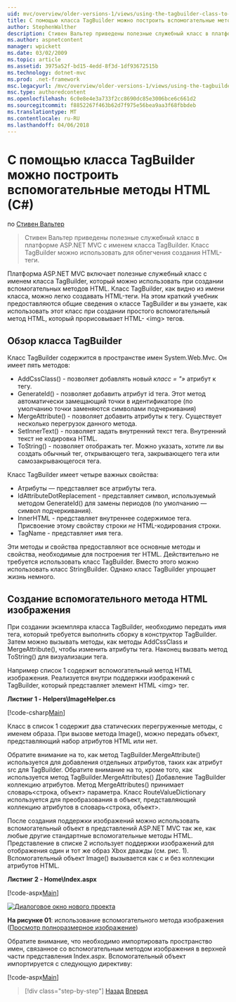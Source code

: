 ```yaml
---
uid: mvc/overview/older-versions-1/views/using-the-tagbuilder-class-to-build-html-helpers-cs
title: С помощью класса TagBuilder можно построить вспомогательные методы HTML (C#) | Документы Microsoft
author: StephenWalther
description: Стивен Вальтер приведены полезные служебный класс в платформе ASP.NET MVC с именем класса TagBuilder. Легко можно использовать класс TagBuilder...
ms.author: aspnetcontent
manager: wpickett
ms.date: 03/02/2009
ms.topic: article
ms.assetid: 3975a52f-bd15-4edd-8f3d-1df93672515b
ms.technology: dotnet-mvc
ms.prod: .net-framework
msc.legacyurl: /mvc/overview/older-versions-1/views/using-the-tagbuilder-class-to-build-html-helpers-cs
msc.type: authoredcontent
ms.openlocfilehash: 6c0e8e4e3a733f2cc8690dc85e3006bce6c661d2
ms.sourcegitcommit: f8852267f463b62d7f975e56bea9aa3f68fbbdeb
ms.translationtype: MT
ms.contentlocale: ru-RU
ms.lasthandoff: 04/06/2018
---
```

<a name="using-the-tagbuilder-class-to-build-html-helpers-c"></a>С помощью класса TagBuilder можно построить вспомогательные методы HTML (C#)
====================
по [Стивен Вальтер](https://github.com/StephenWalther)

> Стивен Вальтер приведены полезные служебный класс в платформе ASP.NET MVC с именем класса TagBuilder. Класс TagBuilder можно использовать для облегчения создания HTML-теги.


Платформа ASP.NET MVC включает полезные служебный класс с именем класса TagBuilder, который можно использовать при создании вспомогательных методов HTML. Класс TagBuilder, как видно из имени класса, можно легко создавать HTML-теги. На этом краткий учебник предоставляются общие сведения о классе TagBuilder и вы узнаете, как использовать этот класс при создании простого вспомогательный метод HTML, который прорисовывает HTML- &lt;img&gt; тегов.

## <a name="overview-of-the-tagbuilder-class"></a>Обзор класса TagBuilder

Класс TagBuilder содержится в пространстве имен System.Web.Mvc. Он имеет пять методов:

- AddCssClass() - позволяет добавлять новый *класс = "»* атрибут к тегу.
- GenerateId() - позволяет добавить атрибут id тега. Этот метод автоматически замещающий точки в идентификаторе (по умолчанию точки заменяются символами подчеркивания)
- MergeAttribute() - позволяет добавить атрибуты к тегу. Существует несколько перегрузок данного метода.
- SetInnerText() - позволяет задать внутренний текст тега. Внутренний текст не кодировка HTML.
- ToString() - позволяет отображать тег. Можно указать, хотите ли вы создать обычный тег, открывающего тега, закрывающего тега или самозакрывающегося тега.
  

Класс TagBuilder имеет четыре важных свойства:

- Атрибуты — представляет все атрибуты тега.
- IdAttributeDotReplacement - представляет символ, используемый методом GenerateId() для замены периодов (по умолчанию — символ подчеркивания).
- InnerHTML - представляет внутреннее содержимое тега. Присвоение этому свойству строки *не* HTML-кодирования строки.
- TagName - представляет имя тега.

Эти методы и свойства предоставляют все основные методы и свойства, необходимые для построения тег HTML. Действительно не требуется использовать класс TagBuilder. Вместо этого можно использовать класс StringBuilder. Однако класс TagBuilder упрощает жизнь немного.

## <a name="creating-an-image-html-helper"></a>Создание вспомогательного метода HTML изображения

При создании экземпляра класса TagBuilder, необходимо передать имя тега, который требуется выполнить сборку в конструктор TagBuilder. Затем можно вызывать методы, как методы AddCssClass и MergeAttribute(), чтобы изменить атрибуты тега. Наконец вызвать метод ToString() для визуализации тега.

Например список 1 содержит вспомогательный метод HTML изображения. Реализуется внутри поддержки изображений с TagBuilder, который представляет элемент HTML &lt;img&gt; тег.

**Листинг 1 - Helpers\ImageHelper.cs**

[!code-csharp[Main](using-the-tagbuilder-class-to-build-html-helpers-cs/samples/sample1.cs)]

Класс в список 1 содержит два статических перегруженные методы, с именем образа. При вызове метода Image(), можно передать объект, представляющий набор атрибутов HTML или нет.

Обратите внимание на то, как метод TagBuilder.MergeAttribute() используется для добавления отдельных атрибутов, таких как атрибут src для TagBuilder. Обратите внимание на то, кроме того, как используется метод TagBuilder.MergeAttributes() Добавление TagBuilder коллекцию атрибутов. Метод MergeAttributes() принимает словарь&lt;строка, объект&gt; параметра. Класс RouteValueDictionary используется для преобразования в объект, представляющий коллекцию атрибутов в словарь&lt;строка, объект&gt;.

После создания поддержки изображений можно использовать вспомогательный объект в представлений ASP.NET MVC так же, как любые другие стандартные вспомогательные методы HTML. Представление в списке 2 использует поддержки изображений для отображения один и тот же образ Xbox дважды (см. рис. 1). Вспомогательный объект Image() вызывается как с и без коллекции атрибутов HTML.

**Листинг 2 - Home\Index.aspx**

[!code-aspx[Main](using-the-tagbuilder-class-to-build-html-helpers-cs/samples/sample2.aspx)]


[![Диалоговое окно нового проекта](using-the-tagbuilder-class-to-build-html-helpers-cs/_static/image1.jpg)](using-the-tagbuilder-class-to-build-html-helpers-cs/_static/image1.png)

**На рисунке 01**: использование вспомогательного метода изображения ([Просмотр полноразмерное изображение](using-the-tagbuilder-class-to-build-html-helpers-cs/_static/image2.png))


Обратите внимание, что необходимо импортировать пространство имен, связанное со вспомогательным методом изображения в верхней части представления Index.aspx. Вспомогательный объект импортируется с следующую директиву:

[!code-aspx[Main](using-the-tagbuilder-class-to-build-html-helpers-cs/samples/sample3.aspx)]

> [!div class="step-by-step"]
> [Назад](creating-custom-html-helpers-cs.md)
> [Вперед](creating-page-layouts-with-view-master-pages-cs.md)
